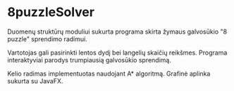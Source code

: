 # 8puzzleSolver
Duomenų struktūrų moduliui sukurta programa skirta žymaus galvosūkio "8 puzzle" sprendimo radimui.

Vartotojas gali pasirinkti lentos dydį bei langelių skaičių reikšmes. Programa interaktyviai parodys trumpiausią galvosūkio sprendimą. 

Kelio radimas implementuotas naudojant A* algoritmą. 
Grafinė aplinka sukurta su JavaFX.
